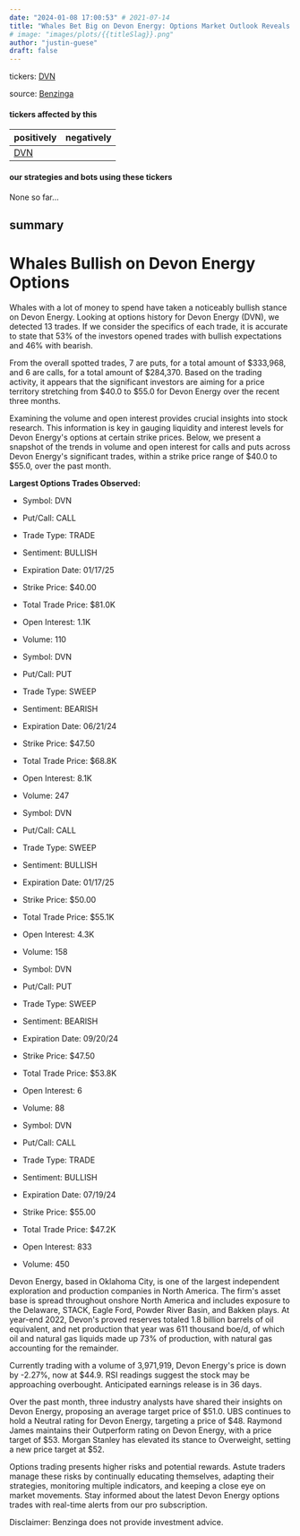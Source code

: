 ```yaml
---
date: "2024-01-08 17:00:53" # 2021-07-14
title: "Whales Bet Big on Devon Energy: Options Market Outlook Reveals Bullish Sentiment"
# image: "images/plots/{{titleSlag}}.png"
author: "justin-guese"
draft: false
---
```

tickers: <a href='https://finance.yahoo.com/quote/DVN' target='_blank'>DVN</a> 

source: <a href='https://www.benzinga.com/markets/options/24/01/36538794/what-the-options-market-tells-us-about-devon-energy' target='_blank'>Benzinga</a>

#### tickers affected by this

| positively | negatively |
|------------|------------
| <a href='https://finance.yahoo.com/quote/DVN' target='_blank'>DVN</a> |  |

#### our strategies and bots using these tickers

None so far...

## summary

# Whales Bullish on Devon Energy Options

Whales with a lot of money to spend have taken a noticeably bullish stance on Devon Energy. Looking at options history for Devon Energy (DVN), we detected 13 trades. If we consider the specifics of each trade, it is accurate to state that 53% of the investors opened trades with bullish expectations and 46% with bearish.

From the overall spotted trades, 7 are puts, for a total amount of $333,968, and 6 are calls, for a total amount of $284,370. Based on the trading activity, it appears that the significant investors are aiming for a price territory stretching from $40.0 to $55.0 for Devon Energy over the recent three months.

Examining the volume and open interest provides crucial insights into stock research. This information is key in gauging liquidity and interest levels for Devon Energy's options at certain strike prices. Below, we present a snapshot of the trends in volume and open interest for calls and puts across Devon Energy's significant trades, within a strike price range of $40.0 to $55.0, over the past month.

**Largest Options Trades Observed:**

- Symbol: DVN
- Put/Call: CALL
- Trade Type: TRADE
- Sentiment: BULLISH
- Expiration Date: 01/17/25
- Strike Price: $40.00
- Total Trade Price: $81.0K
- Open Interest: 1.1K
- Volume: 110

- Symbol: DVN
- Put/Call: PUT
- Trade Type: SWEEP
- Sentiment: BEARISH
- Expiration Date: 06/21/24
- Strike Price: $47.50
- Total Trade Price: $68.8K
- Open Interest: 8.1K
- Volume: 247

- Symbol: DVN
- Put/Call: CALL
- Trade Type: SWEEP
- Sentiment: BULLISH
- Expiration Date: 01/17/25
- Strike Price: $50.00
- Total Trade Price: $55.1K
- Open Interest: 4.3K
- Volume: 158

- Symbol: DVN
- Put/Call: PUT
- Trade Type: SWEEP
- Sentiment: BEARISH
- Expiration Date: 09/20/24
- Strike Price: $47.50
- Total Trade Price: $53.8K
- Open Interest: 6
- Volume: 88

- Symbol: DVN
- Put/Call: CALL
- Trade Type: TRADE
- Sentiment: BULLISH
- Expiration Date: 07/19/24
- Strike Price: $55.00
- Total Trade Price: $47.2K
- Open Interest: 833
- Volume: 450

Devon Energy, based in Oklahoma City, is one of the largest independent exploration and production companies in North America. The firm's asset base is spread throughout onshore North America and includes exposure to the Delaware, STACK, Eagle Ford, Powder River Basin, and Bakken plays. At year-end 2022, Devon's proved reserves totaled 1.8 billion barrels of oil equivalent, and net production that year was 611 thousand boe/d, of which oil and natural gas liquids made up 73% of production, with natural gas accounting for the remainder.

Currently trading with a volume of 3,971,919, Devon Energy's price is down by -2.27%, now at $44.9. RSI readings suggest the stock may be approaching overbought. Anticipated earnings release is in 36 days.

Over the past month, three industry analysts have shared their insights on Devon Energy, proposing an average target price of $51.0. UBS continues to hold a Neutral rating for Devon Energy, targeting a price of $48. Raymond James maintains their Outperform rating on Devon Energy, with a price target of $53. Morgan Stanley has elevated its stance to Overweight, setting a new price target at $52.

Options trading presents higher risks and potential rewards. Astute traders manage these risks by continually educating themselves, adapting their strategies, monitoring multiple indicators, and keeping a close eye on market movements. Stay informed about the latest Devon Energy options trades with real-time alerts from our pro subscription.

Disclaimer: Benzinga does not provide investment advice.